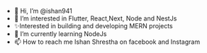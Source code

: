- 👋 Hi, I’m @ishan941
- 👀 I’m interested in Flutter, React,Next, Node and NestJs
- ✨Interested in building and developing MERN projects
- 🌱 I’m currently learning NodeJs
- 📫 How to reach me Ishan Shrestha on facebook and Instagram

<!---
ishan941/ishan941 is a ✨ special ✨ repository because its `README.md` (this file) appears on your GitHub profile.
You can click the Preview link to take a look at your changes.
--->
